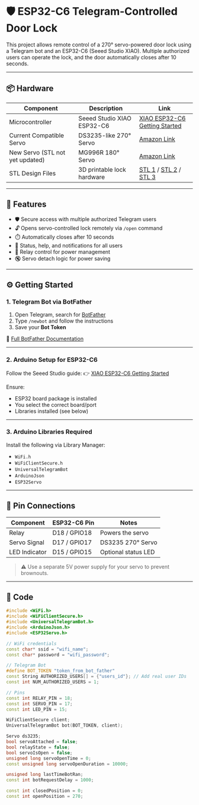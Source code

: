 # 🛡️ ESP32-C6 Telegram-Controlled Door Lock

This project allows remote control of a 270° servo-powered door lock using a Telegram bot and an ESP32-C6 (Seeed Studio XIAO). Multiple authorized users can operate the lock, and the door automatically closes after 10 seconds.

---

## 📦 Hardware

| Component | Description | Link |
|----------|-------------|------|
| Microcontroller | Seeed Studio XIAO ESP32-C6 | [XIAO ESP32-C6 Getting Started](https://wiki.seeedstudio.com/xiao_esp32c6_getting_started/) |
| Current Compatible Servo | DS3235-like 270° Servo | [Amazon Link](https://a.co/d/hh7hMv6) |
| New Servo (STL not yet updated) | MG996R 180° Servo | [Amazon Link](https://a.co/d/5FDcMUa) |
| STL Design Files | 3D printable lock hardware | [STL 1](https://a.co/d/8S7qjCs) / [STL 2](https://a.co/d/4TOVGFS) / [STL 3](https://a.co/d/gJ13i0S) |

---

## 🧠 Features

- 🛡️ Secure access with multiple authorized Telegram users
- 🔓 Opens servo-controlled lock remotely via `/open` command
- ⏱️ Automatically closes after 10 seconds
- 🔁 Status, help, and notifications for all users
- 🔌 Relay control for power management
- 🔇 Servo detach logic for power saving

---

## ⚙️ Getting Started

### 1. Telegram Bot via BotFather

1. Open Telegram, search for [BotFather](https://core.telegram.org/bots#botfather)
2. Type `/newbot` and follow the instructions
3. Save your **Bot Token**

📖 [Full BotFather Documentation](https://core.telegram.org/bots#botfather)

---

### 2. Arduino Setup for ESP32-C6

Follow the Seeed Studio guide:
👉 [XIAO ESP32-C6 Getting Started](https://wiki.seeedstudio.com/xiao_esp32c6_getting_started/)

Ensure:
- ESP32 board package is installed
- You select the correct board/port
- Libraries installed (see below)

---

### 3. Arduino Libraries Required

Install the following via Library Manager:
- `WiFi.h`
- `WiFiClientSecure.h`
- `UniversalTelegramBot`
- `ArduinoJson`
- `ESP32Servo`

---

## 📐 Pin Connections

| Component     | ESP32-C6 Pin | Notes               |
|---------------|--------------|---------------------|
| Relay         | D18 / GPIO18 | Powers the servo    |
| Servo Signal  | D17 / GPIO17 | DS3235 270° Servo   |
| LED Indicator | D15 / GPIO15 | Optional status LED |

> ⚠️ Use a separate 5V power supply for your servo to prevent brownouts.

---

## 🧾 Code

```cpp
#include <WiFi.h>
#include <WiFiClientSecure.h>
#include <UniversalTelegramBot.h>
#include <ArduinoJson.h>
#include <ESP32Servo.h>

// WiFi credentials
const char* ssid = "wifi_name";
const char* password = "wifi_password";

// Telegram Bot
#define BOT_TOKEN "token_from_bot_father"
const String AUTHORIZED_USERS[] = {"users_id"}; // Add real user IDs
const int NUM_AUTHORIZED_USERS = 1;

// Pins
const int RELAY_PIN = 18;
const int SERVO_PIN = 17;
const int LED_PIN = 15;

WiFiClientSecure client;
UniversalTelegramBot bot(BOT_TOKEN, client);

Servo ds3235;
bool servoAttached = false;
bool relayState = false;
bool servoIsOpen = false;
unsigned long servoOpenTime = 0;
const unsigned long servoOpenDuration = 10000;

unsigned long lastTimeBotRan;
const int botRequestDelay = 1000;

const int closedPosition = 0;
const int openPosition = 270;
